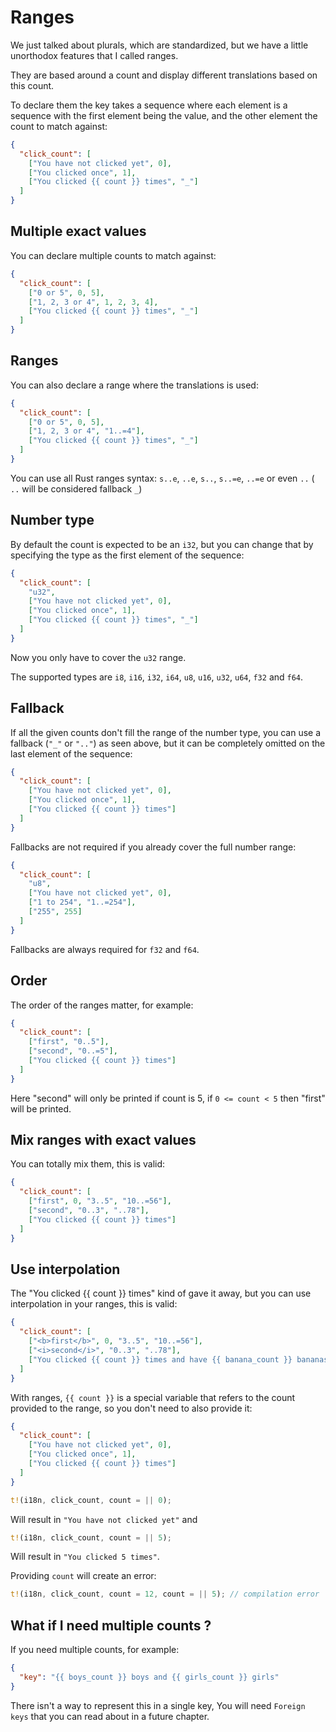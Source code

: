 # Ranges

We just talked about plurals, which are standardized, but we have a little unorthodox features that I called ranges.

They are based around a count and display different translations based on this count.

To declare them the key takes a sequence where each element is a sequence with the first element being the value, and the other element the count to match against:

```json
{
  "click_count": [
    ["You have not clicked yet", 0],
    ["You clicked once", 1],
    ["You clicked {{ count }} times", "_"]
  ]
}
```

## Multiple exact values

You can declare multiple counts to match against:

```json
{
  "click_count": [
    ["0 or 5", 0, 5],
    ["1, 2, 3 or 4", 1, 2, 3, 4],
    ["You clicked {{ count }} times", "_"]
  ]
}
```

## Ranges

You can also declare a range where the translations is used:

```json
{
  "click_count": [
    ["0 or 5", 0, 5],
    ["1, 2, 3 or 4", "1..=4"],
    ["You clicked {{ count }} times", "_"]
  ]
}
```

You can use all Rust ranges syntax: `s..e`, `..e`, `s..`, `s..=e`, `..=e` or even `..` ( `..` will be considered fallback `_`)

## Number type

By default the count is expected to be an `i32`, but you can change that by specifying the type as the first element of the sequence:

```json
{
  "click_count": [
    "u32",
    ["You have not clicked yet", 0],
    ["You clicked once", 1],
    ["You clicked {{ count }} times", "_"]
  ]
}
```

Now you only have to cover the `u32` range.

The supported types are `i8`, `i16`, `i32`, `i64`, `u8`, `u16`, `u32`, `u64`, `f32` and `f64`.

## Fallback

If all the given counts don't fill the range of the number type, you can use a fallback (`"_"` or `".."`) as seen above, but it can be completely omitted on the last element of the sequence:

```json
{
  "click_count": [
    ["You have not clicked yet", 0],
    ["You clicked once", 1],
    ["You clicked {{ count }} times"]
  ]
}
```

Fallbacks are not required if you already cover the full number range:

```json
{
  "click_count": [
    "u8",
    ["You have not clicked yet", 0],
    ["1 to 254", "1..=254"],
    ["255", 255]
  ]
}
```

Fallbacks are always required for `f32` and `f64`.

## Order

The order of the ranges matter, for example:

```json
{
  "click_count": [
    ["first", "0..5"],
    ["second", "0..=5"],
    ["You clicked {{ count }} times"]
  ]
}
```

Here "second" will only be printed if count is 5, if `0 <= count < 5` then "first" will be printed.

## Mix ranges with exact values

You can totally mix them, this is valid:

```json
{
  "click_count": [
    ["first", 0, "3..5", "10..=56"],
    ["second", "0..3", "..78"],
    ["You clicked {{ count }} times"]
  ]
}
```

## Use interpolation

The "You clicked {{ count }} times" kind of gave it away, but you can use interpolation in your ranges, this is valid:

```json
{
  "click_count": [
    ["<b>first</b>", 0, "3..5", "10..=56"],
    ["<i>second</i>", "0..3", "..78"],
    ["You clicked {{ count }} times and have {{ banana_count }} bananas"]
  ]
}
```

With ranges, `{{ count }}` is a special variable that refers to the count provided to the range, so you don't need to also provide it:

```json
{
  "click_count": [
    ["You have not clicked yet", 0],
    ["You clicked once", 1],
    ["You clicked {{ count }} times"]
  ]
}
```

```rust
t!(i18n, click_count, count = || 0);
```

Will result in `"You have not clicked yet"` and

```rust
t!(i18n, click_count, count = || 5);
```

Will result in `"You clicked 5 times"`.

Providing `count` will create an error:

```rust
t!(i18n, click_count, count = 12, count = || 5); // compilation error
```

## What if I need multiple counts ?

If you need multiple counts, for example:

```json
{
  "key": "{{ boys_count }} boys and {{ girls_count }} girls"
}
```

There isn't a way to represent this in a single key, You will need `Foreign keys` that you can read about in a future chapter.
